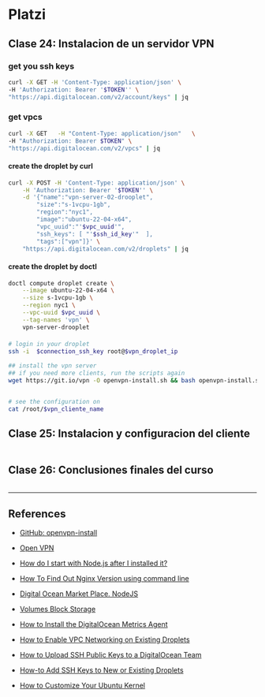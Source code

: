 # Platzi


## Clase 24: Instalacion de un servidor VPN 


### get you ssh keys
```bash
curl -X GET -H 'Content-Type: application/json' \
-H 'Authorization: Bearer '$TOKEN'' \
"https://api.digitalocean.com/v2/account/keys" | jq
```

### get vpcs
```bash
curl -X GET   -H "Content-Type: application/json"   \
-H "Authorization: Bearer $TOKEN" \
"https://api.digitalocean.com/v2/vpcs" | jq
```

#### create the droplet by curl
```bash
curl -X POST -H 'Content-Type: application/json' \
    -H 'Authorization: Bearer '$TOKEN'' \
    -d '{"name":"vpn-server-02-drooplet",
        "size":"s-1vcpu-1gb",
        "region":"nyc1",
        "image":"ubuntu-22-04-x64",
        "vpc_uuid":"'$vpc_uuid'",
        "ssh_keys": [ "'$ssh_id_key'"  ],
        "tags":["vpn"]}' \
    "https://api.digitalocean.com/v2/droplets" | jq
```

#### create the droplet by doctl
```bash
doctl compute droplet create \
    --image ubuntu-22-04-x64 \
    --size s-1vcpu-1gb \
    --region nyc1 \
    --vpc-uuid $vpc_uuid \
    --tag-names 'vpn' \
    vpn-server-drooplet
```

####
```bash
# login in your droplet
ssh -i  $connection_ssh_key root@$vpn_droplet_ip

## install the vpn server
## if you need more clients, run the scripts again
wget https://git.io/vpn -O openvpn-install.sh && bash openvpn-install.sh


# see the configuration on
cat /root/$vpn_cliente_name

```


## Clase 25: Instalacion y configuracion del cliente 


####
```

```

## Clase 26: Conclusiones finales del curso 

####
```

```




---

## References

- [GitHub: openvpn-install](https://github.com/santiaguf/openvpn-install)

- [Open VPN](https://openvpn.net/community-downloads/)


- [How do I start with Node.js after I installed it?](https://nodejs.org/en/docs/guides/getting-started-guide/)


- [How To Find Out Nginx Version using command line](https://www.cyberciti.biz/faq/unix-linux-bsd-display-nginx-version/)

- [Digital Ocean Market Place. NodeJS](https://marketplace.digitalocean.com/apps/nodejs?utm_medium=marketplace&utm_source=marketplace&utm_campaign=marketplace&utm_content=no_image)


- [Volumes Block Storage](https://docs.digitalocean.com/products/volumes/)

- [How to Install the DigitalOcean Metrics Agent](https://docs.digitalocean.com/products/monitoring/how-to/install-agent/)

- [How to Enable VPC Networking on Existing Droplets](https://docs.digitalocean.com/products/networking/vpc/how-to/enable/)

- [How to Upload SSH Public Keys to a DigitalOcean Team](https://docs.digitalocean.com/products/droplets/how-to/add-ssh-keys/to-team/)

- [How-to Add SSH Keys to New or Existing Droplets](https://docs.digitalocean.com/products/droplets/how-to/add-ssh-keys/)

- [How to Customize Your Ubuntu Kernel](https://www.howtogeek.com/191/how-to-customize-your-ubuntu-kernel/)